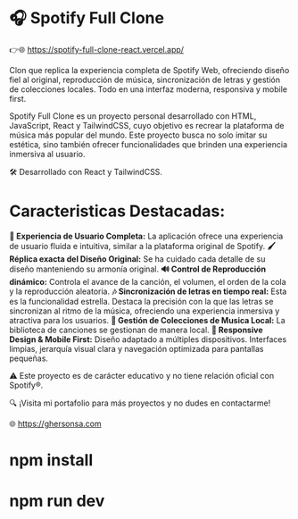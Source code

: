 # 🎧 Spotify Full Clone

👉​🌐 https://spotify-full-clone-react.vercel.app/

Clon que replica la experiencia completa de Spotify Web, ofreciendo diseño fiel al original, reproducción de música, sincronización de letras y gestión de colecciones locales. Todo en una interfaz moderna, responsiva y mobile first.

Spotify Full Clone es un proyecto personal desarrollado con HTML, JavaScript, React y TailwindCSS, cuyo objetivo es recrear la plataforma de música más popular del mundo. Este proyecto busca no solo imitar su estética, sino también ofrecer funcionalidades que brinden una experiencia inmersiva al usuario.

🛠️ Desarrollado con React y TailwindCSS.

# Caracteristicas Destacadas:

**🌟 Experiencia de Usuario Completa:** La aplicación ofrece una experiencia de usuario fluida e intuitiva, similar a la plataforma original de Spotify.
**🖌️ Réplica exacta del Diseño Original:** Se ha cuidado cada detalle de su diseño manteniendo su armonía original.
**🔊​ Control de Reproducción dinámico:** Controla el avance de la canción, el volumen, el orden de la cola y la reproducción aleatoria.
**🎶 Sincronización de letras en tiempo real:** Esta es la funcionalidad estrella. Destaca la precisión con la que las letras se sincronizan al ritmo de la música, ofreciendo una experiencia inmersiva y atractiva para los usuarios.
**📁 Gestión de Colecciones de Musica Local:** La biblioteca de canciones se gestionan de manera local.
**📱 Responsive Design & Mobile First:** Diseño adaptado a múltiples dispositivos. Interfaces limpias, jerarquía visual clara y navegación optimizada para pantallas pequeñas.

⚠️ Este proyecto es de carácter educativo y no tiene relación oficial con Spotify®.

🔍 ¡Visita mi portafolio para más proyectos y no dudes en contactarme!

🌐​ https://ghersonsa.com

# npm install
# npm run dev
